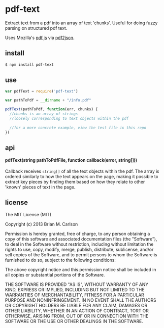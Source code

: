 # pdf-text

Extract text from a pdf into an array of text 'chunks'.  Useful for doing fuzzy parsing on structured pdf text.

Uses Mozilla's [pdf.js](http://mozilla.github.io/pdf.js/) via [pdf2json](https://github.com/modesty/pdf2json).

## install

```sh
$ npm install pdf-text
```

## use

```js
var pdfText = require('pdf-text')

var pathToPdf = __dirname + "/info.pdf"

pdfText(pathToPdf, function(err, chunks) {
  //chunks is an array of strings 
  //loosely corresponding to text objects within the pdf
  
  //for a more concrete example, view the test file in this repo
})

```

## api

#### pdfText(string pathToPdfFile, function callback(error, string[]))

Callback receives `string[]` of all the text objects within the pdf.  The array is ordered similarly to how the text appears on the page, making it possible to extract key pieces by finding them based on how they relate to other 'known' pieces of text in the page.

## license

The MIT License (MIT)

Copyright (c) 2013 Brian M. Carlson

Permission is hereby granted, free of charge, to any person obtaining a copy
of this software and associated documentation files (the "Software"), to deal
in the Software without restriction, including without limitation the rights
to use, copy, modify, merge, publish, distribute, sublicense, and/or sell
copies of the Software, and to permit persons to whom the Software is
furnished to do so, subject to the following conditions:

The above copyright notice and this permission notice shall be included in
all copies or substantial portions of the Software.

THE SOFTWARE IS PROVIDED "AS IS", WITHOUT WARRANTY OF ANY KIND, EXPRESS OR
IMPLIED, INCLUDING BUT NOT LIMITED TO THE WARRANTIES OF MERCHANTABILITY,
FITNESS FOR A PARTICULAR PURPOSE AND NONINFRINGEMENT. IN NO EVENT SHALL THE
AUTHORS OR COPYRIGHT HOLDERS BE LIABLE FOR ANY CLAIM, DAMAGES OR OTHER
LIABILITY, WHETHER IN AN ACTION OF CONTRACT, TORT OR OTHERWISE, ARISING FROM,
OUT OF OR IN CONNECTION WITH THE SOFTWARE OR THE USE OR OTHER DEALINGS IN
THE SOFTWARE.

